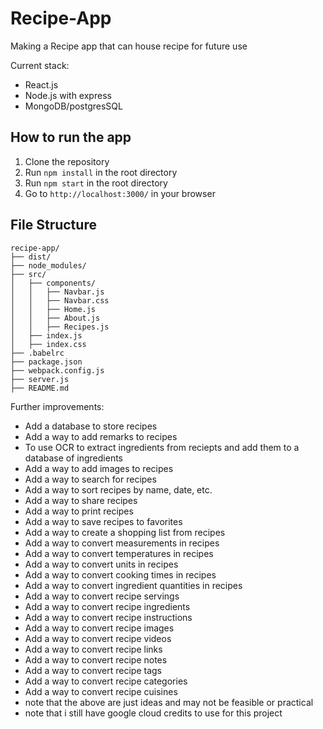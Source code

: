 # Recipe-App
Making a Recipe app that can house recipe for future use 

Current stack:
- React.js
- Node.js with express
- MongoDB/postgresSQL

## How to run the app
1. Clone the repository
2. Run `npm install` in the root directory
3. Run `npm start` in the root directory
4. Go to `http://localhost:3000/` in your browser

## File Structure
```
recipe-app/
├── dist/
├── node_modules/
├── src/
│   ├── components/
│   │   ├── Navbar.js
│   │   ├── Navbar.css
│   │   ├── Home.js
│   │   ├── About.js
│   │   ├── Recipes.js
│   ├── index.js
│   ├── index.css
├── .babelrc
├── package.json
├── webpack.config.js
├── server.js
├── README.md
```

Further improvements:
- Add a database to store recipes
- Add a way to add remarks to recipes
- To use OCR to extract ingredients from reciepts and add them to a database of ingredients
- Add a way to add images to recipes
- Add a way to search for recipes
- Add a way to sort recipes by name, date, etc.
- Add a way to share recipes
- Add a way to print recipes
- Add a way to save recipes to favorites
- Add a way to create a shopping list from recipes
- Add a way to convert measurements in recipes
- Add a way to convert temperatures in recipes
- Add a way to convert units in recipes
- Add a way to convert cooking times in recipes
- Add a way to convert ingredient quantities in recipes
- Add a way to convert recipe servings
- Add a way to convert recipe ingredients
- Add a way to convert recipe instructions
- Add a way to convert recipe images
- Add a way to convert recipe videos
- Add a way to convert recipe links
- Add a way to convert recipe notes
- Add a way to convert recipe tags
- Add a way to convert recipe categories
- Add a way to convert recipe cuisines
- note that the above are just ideas and may not be feasible or practical
- note that i still have google cloud credits to use for this project


